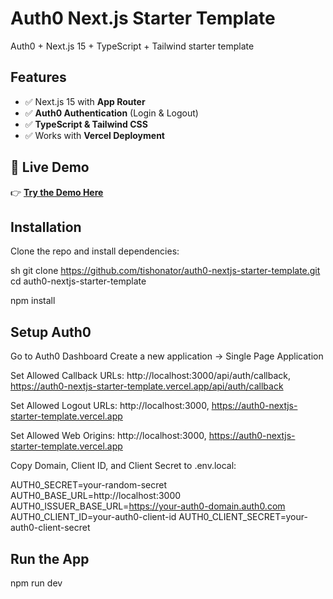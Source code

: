 # Auth0 Next.js Starter Template
Auth0 + Next.js 15 + TypeScript + Tailwind starter template

## Features
- ✅ Next.js 15 with **App Router**
- ✅ **Auth0 Authentication** (Login & Logout)
- ✅ **TypeScript & Tailwind CSS**
- ✅ Works with **Vercel Deployment**


## **🚀 Live Demo**
👉 **[Try the Demo Here](https://auth0-nextjs-starter-template.vercel.app/)**  

## Installation

Clone the repo and install dependencies:

sh
git clone https://github.com/tishonator/auth0-nextjs-starter-template.git
cd auth0-nextjs-starter-template

npm install

## Setup Auth0
Go to Auth0 Dashboard
Create a new application → Single Page Application

Set Allowed Callback URLs:
http://localhost:3000/api/auth/callback,
https://auth0-nextjs-starter-template.vercel.app/api/auth/callback

Set Allowed Logout URLs:
http://localhost:3000,
https://auth0-nextjs-starter-template.vercel.app

Set Allowed Web Origins:
http://localhost:3000,
https://auth0-nextjs-starter-template.vercel.app


Copy Domain, Client ID, and Client Secret to .env.local:

AUTH0_SECRET=your-random-secret
AUTH0_BASE_URL=http://localhost:3000
AUTH0_ISSUER_BASE_URL=https://your-auth0-domain.auth0.com
AUTH0_CLIENT_ID=your-auth0-client-id
AUTH0_CLIENT_SECRET=your-auth0-client-secret

## Run the App

npm run dev